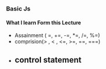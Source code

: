 ### Basic Js  
#### What I learn Form this Lecture 
- Assainment ( =, +=, -=, *=, /=, %=)
- comprision(> , < , <=, >=, ==, ===)
- control statement
  - 